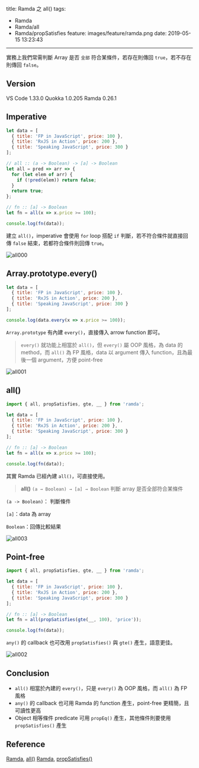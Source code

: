 title: Ramda 之 all()
tags:
  - Ramda
  - Ramda/all
  - Ramda/propSatisfies
feature: images/feature/ramda.png
date: 2019-05-15 13:23:43
---
實務上我們常需判斷 Array 是否 `全部` 符合某條件，若存在則傳回 `true`，若不存在則傳回 `false`。

<!-- more -->

## Version

VS Code 1.33.0
Quokka 1.0.205
Ramda 0.26.1

## Imperative

```javascript
let data = [
  { title: 'FP in JavaScript', price: 100 },
  { title: 'RxJS in Action', price: 200 },
  { title: 'Speaking JavaScript', price: 300 }
];

// all :: (a -> Boolean) -> [a] -> Boolean
let all = pred => arr => {
  for (let elem of arr) {
    if (!pred(elem)) return false;
  }
  return true;
};

// fn :: [a] -> Boolean
let fn = all(x => x.price >= 100);

console.log(fn(data));
```

建立 `all()`，imperative 會使用 `for` loop 搭配 `if` 判斷，若不符合條件就直接回傳  `false` 結束，若都符合條件則回傳 `true`。

![all000](/images/ramda/all/all000.png)

## Array.prototype.every()

```javascript
let data = [
  { title: 'FP in JavaScript', price: 100 },
  { title: 'RxJS in Action', price: 200 },
  { title: 'Speaking JavaScript', price: 300 }
];

console.log(data.every(x => x.price >= 100));
```

`Array.prototype` 有內建 `every()`，直接傳入 arrow function 即可。

> `every()` 就功能上相當於 `all()`，但 `every()` 屬 OOP 風格，為 data 的 method，而 `all()` 為 FP 風格，data 以 argument 傳入 function，且為最後一個 argument，方便 point-free

![all001](/images/ramda/all/all001.png)

## all()

```javascript
import { all, propSatisfies, gte, __ } from 'ramda';

let data = [
  { title: 'FP in JavaScript', price: 100 },
  { title: 'RxJS in Action', price: 200 },
  { title: 'Speaking JavaScript', price: 300 }
];

// fn :: [a] -> Boolean
let fn = all(x => x.price >= 100);

console.log(fn(data));
```

其實 Ramda 已經內建 `all()`，可直接使用。

> **all()**
> `(a → Boolean) → [a] → Boolean`
> 判斷 array 是否全部符合某條件

`(a -> Boolean)`： 判斷條件

`[a]`：data 為 array

`Boolean`：回傳比較結果

![all003](/images/ramda/all/all003.png)

## Point-free

```javascript
import { all, propSatisfies, gte, __ } from 'ramda';

let data = [
  { title: 'FP in JavaScript', price: 100 },
  { title: 'RxJS in Action', price: 200 },
  { title: 'Speaking JavaScript', price: 300 }
];

// fn :: [a] -> Boolean
let fn = all(propSatisfies(gte(__, 100), 'price'));

console.log(fn(data));
```

`any()` 的 callback 也可改用 `propSatisfies()` 與 `gte()` 產生，語意更佳。


![all002](/images/ramda/all/all002.png)

## Conclusion

- `all()` 相當於內建的 `every()`，只是 `every()` 為 OOP 風格，而 `all()` 為 FP 風格
- `any()` 的 callback 也可用 Ramda 的 function 產生，point-free 更精簡，且可讀性更高
- Object 相等條件 predicate 可用 `propEq()` 產生，其他條件則要使用 `propSatisfies()` 產生

## Reference

[Ramda](https://ramdajs.com), [all()](https://ramdajs.com/docs/#all)
[Ramda](https://ramdajs.com), [propSatisfies()](https://ramdajs.com/docs/#propSatisfies)